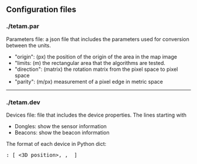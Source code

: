 ## Configuration files

### ./tetam.par
Parameters file: a json file that includes the parameters used for conversion between the units.

- "origin": (px) the position of the origin of the area in the map image
- "limits: (m) the rectangular area that the algorithms are tested.
- "direction": (matrix) the rotation matrix from the pixel space to pixel space
- "parity": (m/px) measurement of a pixel edge in metric space

----------------------------------------------------------------------------------------------------------------
### ./tetam.dev

Devices file: file that includes the device properties.
The lines starting with 
- Dongles: show the sensor information
- Beacons: show the beacon information
  
The format of each device in Python dict:
<pre><MAC Address>: [ <3D position>, <color>, <alias> ]</pre>
